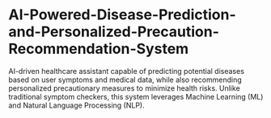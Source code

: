 # AI-Powered-Disease-Prediction-and-Personalized-Precaution-Recommendation-System
AI-driven healthcare assistant capable of predicting potential diseases based on user symptoms and medical data, while also recommending personalized precautionary measures to minimize health risks.  Unlike traditional symptom checkers, this system leverages Machine Learning (ML) and Natural Language Processing (NLP).
